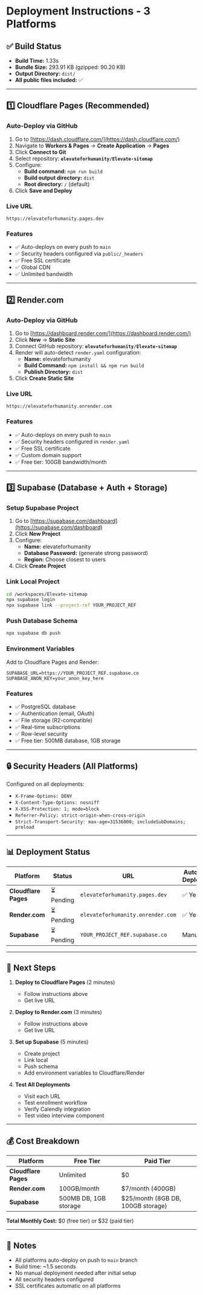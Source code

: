 # Deployment Instructions - 3 Platforms

## ✅ Build Status
- **Build Time:** 1.33s
- **Bundle Size:** 293.91 KB (gzipped: 90.20 KB)
- **Output Directory:** `dist/`
- **All public files included:** ✅

---

## 1️⃣ Cloudflare Pages (Recommended)

### Auto-Deploy via GitHub
1. Go to [https://dash.cloudflare.com/](https://dash.cloudflare.com/)
2. Navigate to **Workers & Pages** → **Create Application** → **Pages**
3. Click **Connect to Git**
4. Select repository: **`elevateforhumanity/Elevate-sitemap`**
5. Configure:
   - **Build command:** `npm run build`
   - **Build output directory:** `dist`
   - **Root directory:** `/` (default)
6. Click **Save and Deploy**

### Live URL
`https://elevateforhumanity.pages.dev`

### Features
- ✅ Auto-deploys on every push to `main`
- ✅ Security headers configured via `public/_headers`
- ✅ Free SSL certificate
- ✅ Global CDN
- ✅ Unlimited bandwidth

---

## 2️⃣ Render.com

### Auto-Deploy via GitHub
1. Go to [https://dashboard.render.com/](https://dashboard.render.com/)
2. Click **New** → **Static Site**
3. Connect GitHub repository: **`elevateforhumanity/Elevate-sitemap`**
4. Render will auto-detect `render.yaml` configuration:
   - **Name:** elevateforhumanity
   - **Build Command:** `npm install && npm run build`
   - **Publish Directory:** `dist`
5. Click **Create Static Site**

### Live URL
`https://elevateforhumanity.onrender.com`

### Features
- ✅ Auto-deploys on every push to `main`
- ✅ Security headers configured in `render.yaml`
- ✅ Free SSL certificate
- ✅ Custom domain support
- ✅ Free tier: 100GB bandwidth/month

---

## 3️⃣ Supabase (Database + Auth + Storage)

### Setup Supabase Project
1. Go to [https://supabase.com/dashboard](https://supabase.com/dashboard)
2. Click **New Project**
3. Configure:
   - **Name:** elevateforhumanity
   - **Database Password:** (generate strong password)
   - **Region:** Choose closest to users
4. Click **Create Project**

### Link Local Project
```bash
cd /workspaces/Elevate-sitemap
npx supabase login
npx supabase link --project-ref YOUR_PROJECT_REF
```

### Push Database Schema
```bash
npx supabase db push
```

### Environment Variables
Add to Cloudflare Pages and Render:
```
SUPABASE_URL=https://YOUR_PROJECT_REF.supabase.co
SUPABASE_ANON_KEY=your_anon_key_here
```

### Features
- ✅ PostgreSQL database
- ✅ Authentication (email, OAuth)
- ✅ File storage (R2-compatible)
- ✅ Real-time subscriptions
- ✅ Row-level security
- ✅ Free tier: 500MB database, 1GB storage

---

## 🔒 Security Headers (All Platforms)

Configured on all deployments:
- `X-Frame-Options: DENY`
- `X-Content-Type-Options: nosniff`
- `X-XSS-Protection: 1; mode=block`
- `Referrer-Policy: strict-origin-when-cross-origin`
- `Strict-Transport-Security: max-age=31536000; includeSubDomains; preload`

---

## 📊 Deployment Status

| Platform | Status | URL | Auto-Deploy |
|----------|--------|-----|-------------|
| **Cloudflare Pages** | ⏳ Pending | `elevateforhumanity.pages.dev` | ✅ Yes |
| **Render.com** | ⏳ Pending | `elevateforhumanity.onrender.com` | ✅ Yes |
| **Supabase** | ⏳ Pending | `YOUR_PROJECT_REF.supabase.co` | Manual |

---

## 🚀 Next Steps

1. **Deploy to Cloudflare Pages** (2 minutes)
   - Follow instructions above
   - Get live URL

2. **Deploy to Render.com** (3 minutes)
   - Follow instructions above
   - Get live URL

3. **Set up Supabase** (5 minutes)
   - Create project
   - Link local
   - Push schema
   - Add environment variables to Cloudflare/Render

4. **Test All Deployments**
   - Visit each URL
   - Test enrollment workflow
   - Verify Calendly integration
   - Test video interview component

---

## 💰 Cost Breakdown

| Platform | Free Tier | Paid Tier |
|----------|-----------|-----------|
| **Cloudflare Pages** | Unlimited | $0 |
| **Render.com** | 100GB/month | $7/month (400GB) |
| **Supabase** | 500MB DB, 1GB storage | $25/month (8GB DB, 100GB storage) |

**Total Monthly Cost:** $0 (free tier) or $32 (paid tier)

---

## 📝 Notes

- All platforms auto-deploy on push to `main` branch
- Build time: ~1.5 seconds
- No manual deployment needed after initial setup
- All security headers configured
- SSL certificates automatic on all platforms

